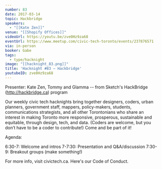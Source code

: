 ```yaml
---
number: 83
date: 2017-03-14
topic: Hackbridge
speakers:
  - "[[Kate Zen]]"
venue: "[[Shopify Offices]]"
videoUrl: https://youtu.be/zve0Hz9za68
eventUrl: https://www.meetup.com/civic-tech-toronto/events/237876571
via: in-person
booker: Gabe
tags:
  - type/hacknight
image: "[[hacknight_83.png]]"
title: 'Hacknight #83 – Hackbridge'
youtubeID: zve0Hz9za68
---
```


Presenter: Kate Zen, Tommy and Glamma -- from Sketch's HackBridge (http://hackbridge.ca) program

Our weekly civic tech hacknights bring together designers, coders, urban planners, government staff, mappers, policy-makers, students, communications strategists, and all other Torontonians who share an interest in making Toronto more responsive, prosperous, sustainable and equitable, through design, tech, and data. (Coders are welcome, but you don’t have to be a coder to contribute!) Come and be part of it!

Agenda:

6:30-7: Welcome and intros
7-7:30: Presentation and Q&A/discussion
7:30-9: Breakout groups (make something!)

For more info, visit civictech.ca. Here's our Code of Conduct.